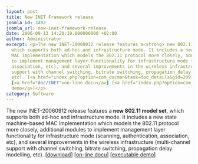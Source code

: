 ```yaml
---
layout: post
title: New INET Framework release
joomla_id: 3492
joomla_url: new-inet-framework-release
date: 2006-09-13 14:20:19.000000000 +02:00
author: Administrator
excerpt: <p>The new INET-20060912 release features a<strong> new 802.11 model set</strong>,
  which supports both ad-hoc and infrastructure mode. It includes a new state machine-based
  MAC implementation which models the 802.11 protocol more closely, additional modules
  to implement management layer functionality for infrastructure mode (scanning, authentication,
  association, etc), and several improvements in the wireless infrastructure (multi-channel
  support with channel switching, bitrate switching, propagation delay modelling,
  etc). [<a href="index.php?option=com_docman&task=doc_details&gid=2091">download</a>]
  [<a href="doc/INET">on-line docu</a>] [<a href="index.php?option=com_docman&task=doc_details&gid=2090">executable
  demo</a>]</p>
category: Software
---
```

<p>The new INET-20060912 release features a<strong> new 802.11 model set</strong>, which supports both ad-hoc and infrastructure mode. It includes a new state machine-based MAC implementation which models the 802.11 protocol more closely, additional modules to implement management layer functionality for infrastructure mode (scanning, authentication, association, etc), and several improvements in the wireless infrastructure (multi-channel support with channel switching, bitrate switching, propagation delay modelling, etc). [<a href="index.php?option=com_docman&task=doc_details&gid=2091">download</a>] [<a href="doc/INET">on-line docu</a>] [<a href="index.php?option=com_docman&task=doc_details&gid=2090">executable demo</a>]</p>
